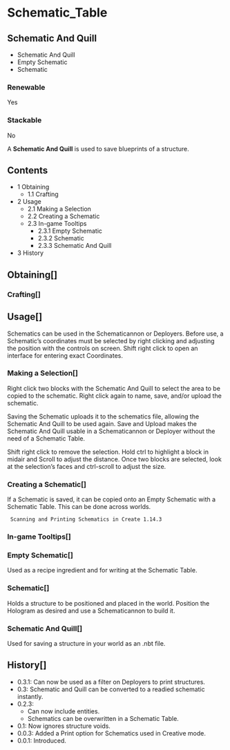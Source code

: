 # Schematic_Table

## Schematic And Quill

- Schematic And Quill
- Empty Schematic
- Schematic

### Renewable

Yes

### Stackable

No

A **Schematic And Quill** is used to save blueprints of a structure.

## Contents

- 1 Obtaining
    - 1.1 Crafting
- 2 Usage
    - 2.1 Making a Selection
    - 2.2 Creating a Schematic
    - 2.3 In-game Tooltips
        - 2.3.1 Empty Schematic
        - 2.3.2 Schematic
        - 2.3.3 Schematic And Quill
- 3 History

## Obtaining[]

### Crafting[]

## Usage[]

Schematics can be used in the Schematicannon or Deployers. Before use, a Schematic’s coordinates must be selected by right clicking and adjusting the position with the controls on screen. Shift right click to open an interface for entering exact Coordinates.

### Making a Selection[]

Right click two blocks with the Schematic And Quill to select the area to be copied to the schematic. Right click again to name, save, and/or upload the schematic.

Saving the Schematic uploads it to the schematics file, allowing the Schematic And Quill to be used again. Save and Upload makes the Schematic And Quill usable in a Schematicannon or Deployer without the need of a Schematic Table.

Shift right click to remove the selection. Hold ctrl to highlight a block in midair and Scroll to adjust the distance. Once two blocks are selected, look at the selection’s faces and ctrl-scroll to adjust the size.

### Creating a Schematic[]

If a Schematic is saved, it can be copied onto an Empty Schematic with a Schematic Table. This can be done across worlds.

```
 Scanning and Printing Schematics in Create 1.14.3
```

### In-game Tooltips[]

### Empty Schematic[]

Used as a recipe ingredient and for writing at the Schematic Table.

### Schematic[]

Holds a structure to be positioned and placed in the world. Position the Hologram as desired and use a Schematicannon to build it.

### Schematic And Quill[]

Used for saving a structure in your world as an .nbt file.

## History[]

- 0.3.1: Can now be used as a filter on Deployers to print structures.
- 0.3: Schematic and Quill can be converted to a readied schematic instantly.
- 0.2.3:
    - Can now include entities.
    - Schematics can be overwritten in a Schematic Table.
- 0.1: Now ignores structure voids.
- 0.0.3: Added a Print option for Schematics used in Creative mode.
- 0.0.1: Introduced.